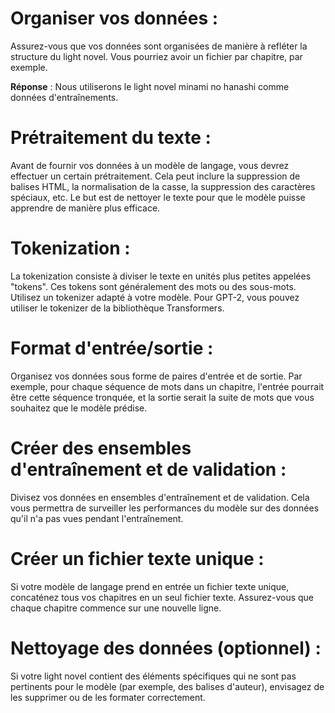 
# Organiser vos données :

Assurez-vous que vos données sont organisées de manière à refléter la structure du light novel. Vous pourriez avoir un fichier par chapitre, par exemple.

**Réponse** : Nous utiliserons le light novel minami no hanashi comme données d'entraînements.

# Prétraitement du texte :

Avant de fournir vos données à un modèle de langage, vous devrez effectuer un certain prétraitement. Cela peut inclure la suppression de balises HTML, la normalisation de la casse, la suppression des caractères spéciaux, etc. Le but est de nettoyer le texte pour que le modèle puisse apprendre de manière plus efficace.

# Tokenization :

La tokenization consiste à diviser le texte en unités plus petites appelées "tokens". Ces tokens sont généralement des mots ou des sous-mots. Utilisez un tokenizer adapté à votre modèle. Pour GPT-2, vous pouvez utiliser le tokenizer de la bibliothèque Transformers.

# Format d'entrée/sortie :

Organisez vos données sous forme de paires d'entrée et de sortie. Par exemple, pour chaque séquence de mots dans un chapitre, l'entrée pourrait être cette séquence tronquée, et la sortie serait la suite de mots que vous souhaitez que le modèle prédise.

# Créer des ensembles d'entraînement et de validation :

Divisez vos données en ensembles d'entraînement et de validation. Cela vous permettra de surveiller les performances du modèle sur des données qu'il n'a pas vues pendant l'entraînement.

# Créer un fichier texte unique :

Si votre modèle de langage prend en entrée un fichier texte unique, concaténez tous vos chapitres en un seul fichier texte. Assurez-vous que chaque chapitre commence sur une nouvelle ligne.

# Nettoyage des données (optionnel) :

Si votre light novel contient des éléments spécifiques qui ne sont pas pertinents pour le modèle (par exemple, des balises d'auteur), envisagez de les supprimer ou de les formater correctement.
